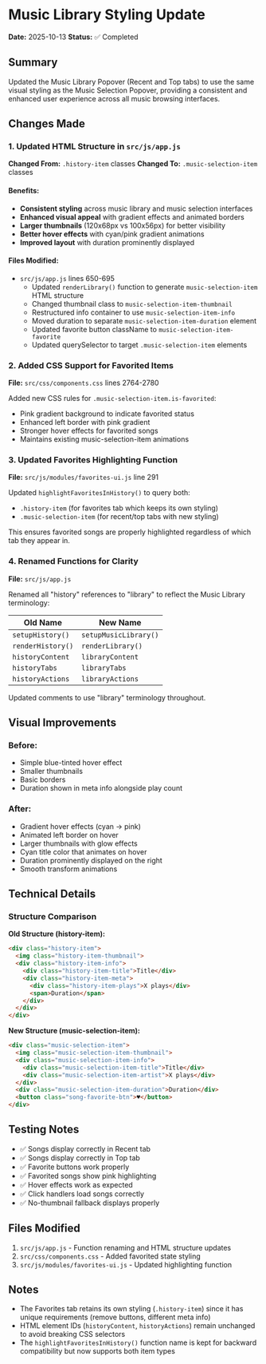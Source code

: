 # Music Library Styling Update

**Date:** 2025-10-13
**Status:** ✅ Completed

## Summary

Updated the Music Library Popover (Recent and Top tabs) to use the same visual styling as the Music Selection Popover, providing a consistent and enhanced user experience across all music browsing interfaces.

## Changes Made

### 1. Updated HTML Structure in `src/js/app.js`

**Changed From:** `.history-item` classes
**Changed To:** `.music-selection-item` classes

#### Benefits:
- **Consistent styling** across music library and music selection interfaces
- **Enhanced visual appeal** with gradient effects and animated borders
- **Larger thumbnails** (120x68px vs 100x56px) for better visibility
- **Better hover effects** with cyan/pink gradient animations
- **Improved layout** with duration prominently displayed

#### Files Modified:
- `src/js/app.js` lines 650-695
  - Updated `renderLibrary()` function to generate `music-selection-item` HTML structure
  - Changed thumbnail class to `music-selection-item-thumbnail`
  - Restructured info container to use `music-selection-item-info`
  - Moved duration to separate `music-selection-item-duration` element
  - Updated favorite button className to `music-selection-item-favorite`
  - Updated querySelector to target `.music-selection-item` elements

### 2. Added CSS Support for Favorited Items

**File:** `src/css/components.css` lines 2764-2780

Added new CSS rules for `.music-selection-item.is-favorited`:
- Pink gradient background to indicate favorited status
- Enhanced left border with pink gradient
- Stronger hover effects for favorited songs
- Maintains existing music-selection-item animations

### 3. Updated Favorites Highlighting Function

**File:** `src/js/modules/favorites-ui.js` line 291

Updated `highlightFavoritesInHistory()` to query both:
- `.history-item` (for favorites tab which keeps its own styling)
- `.music-selection-item` (for recent/top tabs with new styling)

This ensures favorited songs are properly highlighted regardless of which tab they appear in.

### 4. Renamed Functions for Clarity

**File:** `src/js/app.js`

Renamed all "history" references to "library" to reflect the Music Library terminology:

| Old Name | New Name |
|----------|----------|
| `setupHistory()` | `setupMusicLibrary()` |
| `renderHistory()` | `renderLibrary()` |
| `historyContent` | `libraryContent` |
| `historyTabs` | `libraryTabs` |
| `historyActions` | `libraryActions` |

Updated comments to use "library" terminology throughout.

## Visual Improvements

### Before:
- Simple blue-tinted hover effect
- Smaller thumbnails
- Basic borders
- Duration shown in meta info alongside play count

### After:
- Gradient hover effects (cyan → pink)
- Animated left border on hover
- Larger thumbnails with glow effects
- Cyan title color that animates on hover
- Duration prominently displayed on the right
- Smooth transform animations

## Technical Details

### Structure Comparison

**Old Structure (history-item):**
```html
<div class="history-item">
  <img class="history-item-thumbnail">
  <div class="history-item-info">
    <div class="history-item-title">Title</div>
    <div class="history-item-meta">
      <div class="history-item-plays">X plays</div>
      <span>Duration</span>
    </div>
  </div>
</div>
```

**New Structure (music-selection-item):**
```html
<div class="music-selection-item">
  <img class="music-selection-item-thumbnail">
  <div class="music-selection-item-info">
    <div class="music-selection-item-title">Title</div>
    <div class="music-selection-item-artist">X plays</div>
  </div>
  <div class="music-selection-item-duration">Duration</div>
  <button class="song-favorite-btn">♥</button>
</div>
```

## Testing Notes

- ✅ Songs display correctly in Recent tab
- ✅ Songs display correctly in Top tab
- ✅ Favorite buttons work properly
- ✅ Favorited songs show pink highlighting
- ✅ Hover effects work as expected
- ✅ Click handlers load songs correctly
- ✅ No-thumbnail fallback displays properly

## Files Modified

1. `src/js/app.js` - Function renaming and HTML structure updates
2. `src/css/components.css` - Added favorited state styling
3. `src/js/modules/favorites-ui.js` - Updated highlighting function

## Notes

- The Favorites tab retains its own styling (`.history-item`) since it has unique requirements (remove buttons, different meta info)
- HTML element IDs (`historyContent`, `historyActions`) remain unchanged to avoid breaking CSS selectors
- The `highlightFavoritesInHistory()` function name is kept for backward compatibility but now supports both item types

